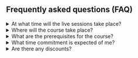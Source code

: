 ## Frequently asked questions (FAQ)

<details markdown="1">
<summary>At what time will the live sessions take place?</summary>

The live sessions take place from 3pm to 5pm and 7pm to 9pm, UTC time.
</details>

<details markdown="1">
<summary>Where will the course take place?</summary>

The live sessions will take place on Zoom (the link for the meeting will be provided after you sign-up).
The assignments will be hosted in a private GitHub repository and the discussion forum will be the associated GitHub Discussions page.
</details>

<details markdown="1">
<summary>What are the prerequisites for the course?</summary>

This course assumes you are comfortable with programming and you know your way around Python; this is not a course for complete beginners.

The type of people who will benefit the most from this course include people who use Python to get things done but who are always putting out fires and don't have the time to learn Python best practices, or people who have been programming with other languages for some time and are transitioning to Python.
</details>

<details markdown="1">
<summary>What time commitment is expected of me?</summary>

You will make the most of this course if you have time to attend the live sessions and work on the assignments between live sessions.
If you don't set aside time to learn you will never make visible progress.
So, expect a challenging but fun couple of days.
</details>

<details markdown="1">
<summary>Are there any discounts?</summary>

The course has purchasing parity pricing (PPP) enabled, so you might get a discount based on the cost of living and local currency of where you are located.
(This requires you to use a payment method from the same country you're located in, to prevent fraud.)

If you are a student or are unemployed, you are eligible for an additional discount; just [contact me](/contact-me?subject=Unemployment/student%20discount%20for%20the%20intermediate%20Python%20course) and we'll sort you out.
</details>
